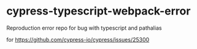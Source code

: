 # cypress-typescript-webpack-error
Reproduction error repo for bug with typescript and pathalias

for https://github.com/cypress-io/cypress/issues/25300
